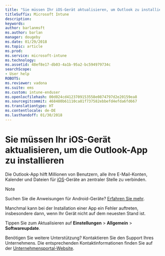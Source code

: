 ```yaml
---
title: "Sie müssen Ihr iOS-Gerät aktualisieren, um Outlook zu installieren | Microsoft-Dokumentation"
titleSuffix: Microsoft Intune
description: 
keywords: 
author: barlanmsft
ms.author: barlan
manager: dougeby
ms.date: 01/29/2018
ms.topic: article
ms.prod: 
ms.service: microsoft-intune
ms.technology: 
ms.assetid: 48ef8e17-db03-4a1b-95a2-bc594979734c
searchScope:
- User help
ROBOTS: 
ms.reviewer: vadona
ms.suite: ems
ms.custom: intune-enduser
ms.openlocfilehash: 00d024cd4123709153558e0874797d2e20159ea8
ms.sourcegitcommit: 468480b61110ca81f737582ebbefd4efda6fd667
ms.translationtype: HT
ms.contentlocale: de-DE
ms.lasthandoff: 01/30/2018
---
```

# <a name="you-need-to-update-your-ios-device-to-install-the-outlook-app"></a>Sie müssen Ihr iOS-Gerät aktualisieren, um die Outlook-App zu installieren

Die Outlook-App hilft Millionen von Benutzern, alle ihre E-Mail-Konten, Kalender und Dateien für [iOS](https://itunes.apple.com/app/microsoft-outlook-email-calendar/id951937596)-Geräte an zentraler Stelle zu verbinden.

>[!NOTE]
> Suchen Sie die Anweisungen für Android-Geräte? [Erfahren Sie mehr](update-device-outlook-android.md).

Manchmal kann bei der Installation einer App ein Fehler auftreten, insbesondere dann, wenn Ihr Gerät nicht auf dem neuesten Stand ist. 

Tippen Sie zum Aktualisieren auf **Einstellungen** > **Allgemein** > **Softwareupdate**.

Benötigen Sie weitere Unterstützung? Kontaktieren Sie den Support Ihres Unternehmens. Die entsprechenden Kontaktinformationen finden Sie auf der [Unternehmensportal-Website](https://portal.manage.microsoft.com#HelpDeskDialog).
